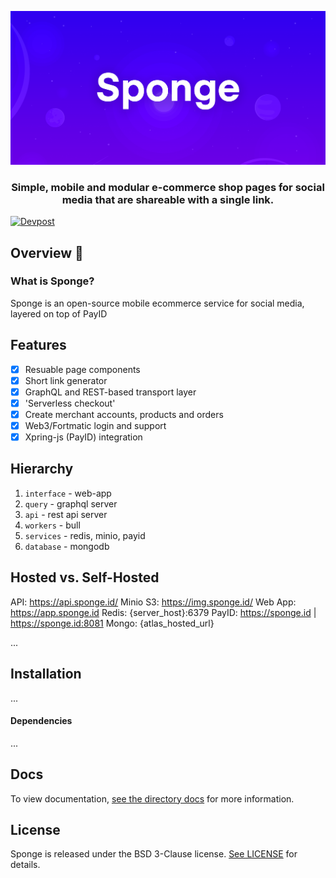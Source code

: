<div align="center">
    
[![Sponge](./shared/sponge-header.png)](https://sponge.id)

### Simple, mobile and modular e-commerce shop pages for social media that are shareable with a single link.
</div>

[![Devpost](https://img.shields.io/badge/devpost-%40fragment-blue)](https://devpost.com/fragment?ref_content=user-portfolio&ref_feature=portfolio&ref_medium=global-nav)

## Overview 👋

### What is Sponge?

Sponge is an open-source mobile ecommerce service for social media, layered on top of PayID

## Features

- [x] Resuable page components
- [x] Short link generator
- [x] GraphQL and REST-based transport layer
- [x] 'Serverless checkout'
- [x] Create merchant accounts, products and orders
- [x] Web3/Fortmatic login and support
- [x] Xpring-js (PayID) integration

## Hierarchy

1. `interface` - web-app
2. `query` - graphql server
3. `api` - rest api server
4. `workers` - bull
5. `services` - redis, minio, payid
6. `database` - mongodb


## Hosted vs. Self-Hosted

API: https://api.sponge.id/
Minio S3: https://img.sponge.id/
Web App: https://app.sponge.id
Redis: {server_host}:6379
PayID: https://sponge.id | https://sponge.id:8081
Mongo: {atlas_hosted_url}

...

## Installation

...

#### Dependencies

...

## Docs

To view documentation, [see the directory docs](https://github.com/fragmnt/sponge/tree/master/docs) for more information.

## License

Sponge is released under the BSD 3-Clause license. [See LICENSE](https://github.com/fragmnt/sponge/blob/master/LICENSE) for details.



